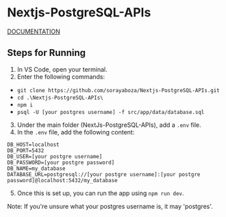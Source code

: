 # Nextjs-PostgreSQL-APIs
[DOCUMENTATION](https://docs.google.com/document/d/1OhbD-u22NT2IBYH49UhsAx-CwUYKfLt3wjHiVsytMR0/edit?usp=sharing)

## Steps for Running
1. In VS Code, open your terminal.
2. Enter the following commands:
* ```git clone https://github.com/sorayaboza/Nextjs-PostgreSQL-APIs.git```
* ```cd .\Nextjs-PostgreSQL-APIs\```
* ```npm i```
* ```psql -U [your postgres username] -f src/app/data/database.sql```

3. Under the main folder (NextJs-PostgreSQL-APIs), add a ```.env``` file.
4. In the ```.env``` file, add the following content:
```
DB_HOST=localhost
DB_PORT=5432
DB_USER=[your postgre username]
DB_PASSWORD=[your postgre password]
DB_NAME=my_database
DATABASE_URL=postgresql://[your postgre username]:[your postgre password]@localhost:5432/my_database
```

5. Once this is set up, you can run the app using ```npm run dev```.

Note: If you're unsure what your postgres username is, it may 'postgres'.
